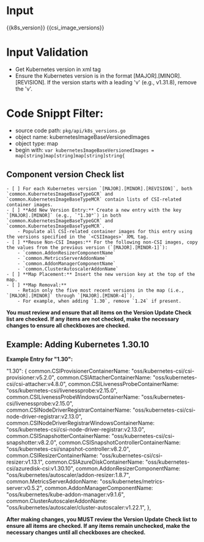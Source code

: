 

# Input 
<KubernetesVersion>{{k8s_version}}</KubernetesVersion>
<CSIImages>{{csi_image_versions}}</CSIImages>

# Input Validation
- Get Kubernetes version in xml tag <KubernetesVersion>
- Ensure the Kubernetes version is in the format [MAJOR].[MINOR].[REVISION]. If the version starts with a leading 'v' (e.g., v1.31.8), remove the 'v'.

# Code Snippt Filter:
   - source code path: `pkg/api/k8s_versions.go`
   - object name: kubernetesImageBaseVersionedImages
   - object type: map
   - begin with: `var kubernetesImageBaseVersionedImages = map[string]map[string]map[string]string{`


## Component version Check list
	
	- [ ] For each Kubernetes version `[MAJOR].[MINOR].[REVISION]`, both `common.KubernetesImageBaseTypeGCR` and `common.KubernetesImageBaseTypeMCR` contain lists of CSI-related container images.
    - [ ] **Add New Version Entry:** Create a new entry with the key `[MAJOR].[MINOR]` (e.g., `"1.30"`) in both `common.KubernetesImageBaseTypeGCR` and `common.KubernetesImageBaseTypeMCR`.
        - Populate all CSI-related container images for this entry using the versions specified in the `<CSIImages>` XML tag.
    - [ ] **Reuse Non-CSI Images:** For the following non-CSI images, copy the values from the previous version (`[MAJOR].[MINOR-1]`):
        - `common.AddonResizerComponentName`
        - `common.MetricsServerAddonName`
        - `common.AddonManagerComponentName`
        - `common.ClusterAutoscalerAddonName`
    - [ ] **Map Placement:** Insert the new version key at the top of the map.
    - [ ] **Map Removal:**  
        - Retain only the five most recent versions in the map (i.e., `[MAJOR].[MINOR]` through `[MAJOR].[MINOR-4]`).  
        - For example, when adding `1.30`, remove `1.24` if present.

**You must review and ensure that all items on the **Version Update Check list** are checked. If any items are not checked, make the necessary changes to ensure all checkboxes are checked.**

## Example: Adding Kubernetes 1.30.10

**Example Entry for "1.30":**

"1.30": {
    common.CSIProvisionerContainerName:                "oss/kubernetes-csi/csi-provisioner:v5.2.0",
    common.CSIAttacherContainerName:                   "oss/kubernetes-csi/csi-attacher:v4.8.0",
    common.CSILivenessProbeContainerName:              "oss/kubernetes-csi/livenessprobe:v2.15.0",
    common.CSILivenessProbeWindowsContainerName:       "oss/kubernetes-csi/livenessprobe:v2.15.0",
    common.CSINodeDriverRegistrarContainerName:        "oss/kubernetes-csi/csi-node-driver-registrar:v2.13.0",
    common.CSINodeDriverRegistrarWindowsContainerName: "oss/kubernetes-csi/csi-node-driver-registrar:v2.13.0",
    common.CSISnapshotterContainerName:                "oss/kubernetes-csi/csi-snapshotter:v8.2.0",
    common.CSISnapshotControllerContainerName:         "oss/kubernetes-csi/snapshot-controller:v8.2.0",
    common.CSIResizerContainerName:                    "oss/kubernetes-csi/csi-resizer:v1.13.1",
    common.CSIAzureDiskContainerName:                  "oss/kubernetes-csi/azuredisk-csi:v1.30.10",
    common.AddonResizerComponentName:                  "oss/kubernetes/autoscaler/addon-resizer:1.8.7",
    common.MetricsServerAddonName:                     "oss/kubernetes/metrics-server:v0.5.2",
    common.AddonManagerComponentName:                  "oss/kubernetes/kube-addon-manager:v9.1.6",
    common.ClusterAutoscalerAddonName:                 "oss/kubernetes/autoscaler/cluster-autoscaler:v1.22.1",
},


**After making changes, you MUST review the **Version Update Check list** to ensure all items are checked. If any items remain unchecked, make the necessary changes until all checkboxes are checked.**

